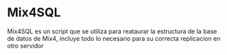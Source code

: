 # Mix4SQL
Mix4SQL es un script que se utiliza para reataurar la estructura de la base de datos de Mix4, incluye todo lo necesario para su correcta replicacion en otro servidor
